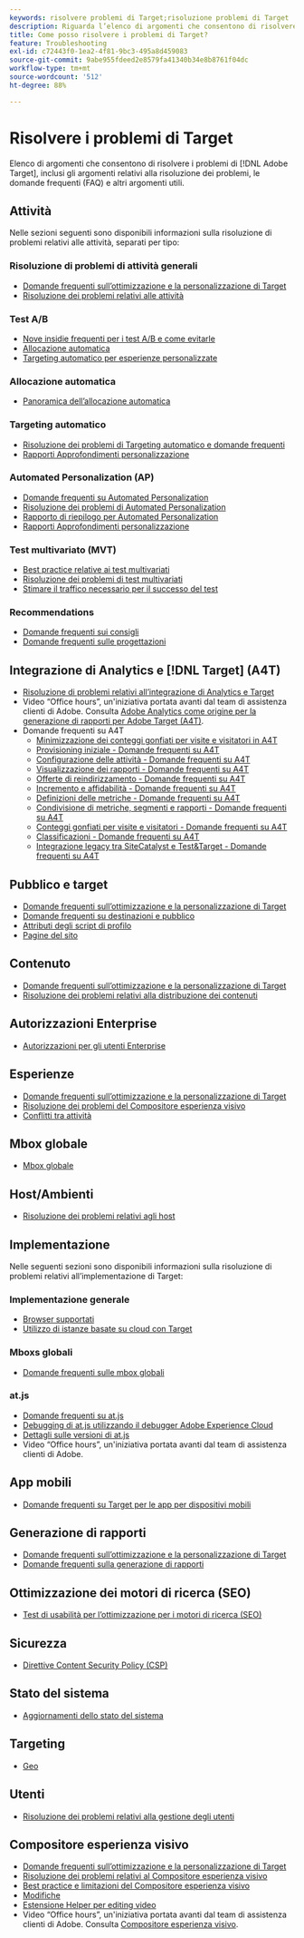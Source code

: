 ```yaml
---
keywords: risolvere problemi di Target;risoluzione problemi di Target
description: Riguarda l’elenco di argomenti che consentono di risolvere i problemi di Adobe Target, inclusi gli argomenti relativi alla risoluzione dei problemi, le domande frequenti (FAQ) e altri argomenti utili.
title: Come posso risolvere i problemi di Target?
feature: Troubleshooting
exl-id: c72443f0-1ea2-4f81-9bc3-495a8d459083
source-git-commit: 9abe955fdeed2e8579fa41340b34e8b8761f04dc
workflow-type: tm+mt
source-wordcount: '512'
ht-degree: 88%

---
```


# Risolvere i problemi di Target

Elenco di argomenti che consentono di risolvere i problemi di [!DNL Adobe Target], inclusi gli argomenti relativi alla risoluzione dei problemi, le domande frequenti (FAQ) e altri argomenti utili.

## Attività

Nelle sezioni seguenti sono disponibili informazioni sulla risoluzione di problemi relativi alle attività, separati per tipo:

### Risoluzione di problemi di attività generali

* [Domande frequenti sull’ottimizzazione e la personalizzazione di Target](/help/main/c-intro/cmp-target-standard-cheatsheet.md)
* [Risoluzione dei problemi relativi alle attività](/help/main/c-activities/c-troubleshooting-activities/troubleshooting-activities.md)

### Test A/B

* [Nove insidie frequenti per i test A/B e come evitarle](/help/main/c-activities/t-test-ab/common-ab-testing-pitfalls.md)
* [Allocazione automatica](/help/main/c-activities/automated-traffic-allocation/automated-traffic-allocation.md)
* [Targeting automatico per esperienze personalizzate](/help/main/c-activities/auto-target/auto-target-to-optimize.md)

### Allocazione automatica

* [Panoramica dell’allocazione automatica](/help/main/c-activities/automated-traffic-allocation/automated-traffic-allocation.md#section_0E72C1D72DE74F589F965D4B1763E5C3)

### Targeting automatico

* [Risoluzione dei problemi di Targeting automatico e domande frequenti](/help/main/c-activities/auto-target/auto-target-troubleshooting-faqs.md)
* [Rapporti Approfondimenti personalizzazione](/help/main/c-reports/c-personalization-insights-reports/personalization-insights-reports.md)

### Automated Personalization (AP)

* [Domande frequenti su Automated Personalization](/help/main/c-activities/t-automated-personalization/automated-personalization-faq.md)
* [Risoluzione dei problemi di Automated Personalization](/help/main/c-activities/t-automated-personalization/ap-trouble.md)
* [Rapporto di riepilogo per Automated Personalization](/help/main/c-reports/personalization-reports/reports-ap.md)
* [Rapporti Approfondimenti personalizzazione](/help/main/c-reports/c-personalization-insights-reports/personalization-insights-reports.md)

### Test multivariato (MVT)

* [Best practice relative ai test multivariati](/help/main/c-activities/c-multivariate-testing/best-practices.md)
* [Risoluzione dei problemi di test multivariati](/help/main/c-activities/c-multivariate-testing/best-practices.md)
* [Stimare il traffico necessario per il successo del test](/help/main/c-activities/c-multivariate-testing/t-create-multivariate-test/traffic-estimator.md)

### Recommendations

* [Domande frequenti sui consigli](/help/main/c-recommendations/c-recommendations-faq/recommendations-faq.md)
* [Domande frequenti sulle progettazioni](/help/main/c-recommendations/c-design-overview/template-faq.md)

## Integrazione di Analytics e [!DNL Target] (A4T)

* [Risoluzione di problemi relativi all’integrazione di Analytics e Target](/help/main/c-integrating-target-with-mac/a4t/c-a4t-troubleshooting/a4t-troubleshooting.md)
* Video “Office hours”, un&#39;iniziativa portata avanti dal team di assistenza clienti di Adobe. Consulta [Adobe Analytics come origine per la generazione di rapporti per Adobe Target (A4T)](/help/main/c-integrating-target-with-mac/a4t/a4t.md).
* Domande frequenti su A4T
   * [Minimizzazione dei conteggi gonfiati per visite e visitatori in A4T](/help/main/c-integrating-target-with-mac/a4t/c-a4t-troubleshooting/minimizing-inflated-visit-and-visitor-counts-a4t.md)
   * [Provisioning iniziale - Domande frequenti su A4T](/help/main/c-integrating-target-with-mac/a4t/r-a4t-faq/a4t-faq-initial-provisioning.md)
   * [Configurazione delle attività - Domande frequenti su A4T](/help/main/c-integrating-target-with-mac/a4t/r-a4t-faq/a4t-faq-activity-setup.md)
   * [Visualizzazione dei rapporti - Domande frequenti su A4T](/help/main/c-integrating-target-with-mac/a4t/r-a4t-faq/a4t-faq-viewing-reports.md)
   * [Offerte di reindirizzamento - Domande frequenti su A4T](/help/main/c-integrating-target-with-mac/a4t/r-a4t-faq/a4t-faq-redirect-offers.md)
   * [Incremento e affidabilità - Domande frequenti su A4T](/help/main/c-integrating-target-with-mac/a4t/r-a4t-faq/a4t-faq-lift-and-confidence.md)
   * [Definizioni delle metriche - Domande frequenti su A4T](/help/main/c-integrating-target-with-mac/a4t/r-a4t-faq/a4t-faq-metric-definition.md)
   * [Condivisione di metriche, segmenti e rapporti - Domande frequenti su A4T](/help/main/c-target/c-troubleshooting-targets-and-audiences/a4t-faq-sharing-metrics-audiences-reports.md)
   * [Conteggi gonfiati per visite e visitatori - Domande frequenti su A4T](/help/main/c-integrating-target-with-mac/a4t/r-a4t-faq/a4t-faq-inflated-visit-and-visitor-counts.md)
   * [Classificazioni - Domande frequenti su A4T](/help/main/c-integrating-target-with-mac/a4t/r-a4t-faq/a4t-faq-classifications.md)
   * [Integrazione legacy tra SiteCatalyst e Test&amp;Target - Domande frequenti su A4T](/help/main/c-integrating-target-with-mac/a4t/r-a4t-faq/a4t-faq-old-integration.md)

## Pubblico e target

* [Domande frequenti sull’ottimizzazione e la personalizzazione di Target](/help/main/c-intro/cmp-target-standard-cheatsheet.md)
* [Domande frequenti su destinazioni e pubblico](/help/main/c-target/c-troubleshooting-targets-and-audiences/troubleshooting-targets-and-audiences.md)
* [Attributi degli script di profilo](/help/main/c-target/c-visitor-profile/profile-parameters.md)
* [Pagine del sito](/help/main/c-target/c-audiences/c-target-rules/site-pages.md)

## Contenuto

* [Domande frequenti sull’ottimizzazione e la personalizzazione di Target](/help/main/c-intro/cmp-target-standard-cheatsheet.md)
* [Risoluzione dei problemi relativi alla distribuzione dei contenuti](/help/main/c-activities/c-troubleshooting-activities/content-trouble.md)

## Autorizzazioni Enterprise

* [Autorizzazioni per gli utenti Enterprise](/help/main/administrating-target/c-user-management/property-channel/property-channel.md)

## Esperienze

* [Domande frequenti sull’ottimizzazione e la personalizzazione di Target](/help/main/c-intro/cmp-target-standard-cheatsheet.md)
* [Risoluzione dei problemi del Compositore esperienza visivo](/help/main/c-experiences/c-visual-experience-composer/r-troubleshoot-composer/troubleshoot-composer.md)
* [Conflitti tra attività](/help/main/c-experiences/c-visual-experience-composer/activity-collisions.md)

## Mbox globale

* [Mbox globale](https://developer.adobe.com/target/implement/client-side/atjs/global-mbox/global-mbox-faq/)

## Host/Ambienti

* [Risoluzione dei problemi relativi agli host](/help/main/administrating-target/hosts.md)

## Implementazione

Nelle seguenti sezioni sono disponibili informazioni sulla risoluzione di problemi relativi all’implementazione di Target:

### Implementazione generale

* [Browser supportati](https://developer.adobe.com/target/before-implement/supported-browsers/)
* [Utilizzo di istanze basate su cloud con Target](https://developer.adobe.com/target/implement/client-side/target-debugging-atjs/targeting-using-cloud-based-instances/)

### Mboxs globali

* [Domande frequenti sulle mbox globali](https://developer.adobe.com/target/implement/client-side/atjs/global-mbox/global-mbox-faq/)

### at.js

* [Domande frequenti su at.js](https://developer.adobe.com/target/implement/client-side/atjs/target-atjs-faq/target-atjs-faq/)
* [Debugging di at.js utilizzando il debugger Adobe Experience Cloud](https://developer.adobe.com/target/implement/client-side/target-debugging-atjs/target-debugging-atjs/)
* [Dettagli sulle versioni di at.js](https://developer.adobe.com/target/implement/client-side/atjs/target-atjs-versions/)
* Video “Office hours”, un&#39;iniziativa portata avanti dal team di assistenza clienti di Adobe. 

## App mobili

* [Domande frequenti su Target per le app per dispositivi mobili](https://developer.adobe.com/target/implement/mobile/mobile-faq/)

## Generazione di rapporti

* [Domande frequenti sull’ottimizzazione e la personalizzazione di Target](/help/main/c-intro/cmp-target-standard-cheatsheet.md)
* [Domande frequenti sulla generazione di rapporti](/help/main/c-reports/reporting-frequently-asked-questions.md)

## Ottimizzazione dei motori di ricerca (SEO)

* [Test di usabilità per l’ottimizzazione per i motori di ricerca (SEO)](https://developer.adobe.com/target/implement/client-side/atjs/how-atjs-works/how-atjs-works/)

## Sicurezza

* [Direttive Content Security Policy (CSP)](https://developer.adobe.com/target/before-implement/privacy/content-security-policy/)

## Stato del sistema

* [Aggiornamenti dello stato del sistema](/help/main/r-release-notes/system-status-updates.md)

## Targeting

* [Geo](/help/main/c-target/c-audiences/c-target-rules/geo.md)

## Utenti

* [Risoluzione dei problemi relativi alla gestione degli utenti](/help/main/administrating-target/c-user-management/c-user-management/troubleshooting-user-management.md)

## Compositore esperienza visivo

* [Domande frequenti sull’ottimizzazione e la personalizzazione di Target](/help/main/c-intro/cmp-target-standard-cheatsheet.md)
* [Risoluzione dei problemi relativi al Compositore esperienza visivo](/help/main/c-experiences/c-visual-experience-composer/r-troubleshoot-composer/troubleshoot-composer.md)
* [Best practice e limitazioni del Compositore esperienza visivo](/help/main/c-experiences/c-visual-experience-composer/experience-composer-best-practices.md)
* [Modifiche](/help/main/c-experiences/c-visual-experience-composer/c-vec-code-editor/vec-code-editor.md)
* [Estensione Helper per editing video](/help/main/c-experiences/c-visual-experience-composer/r-troubleshoot-composer/visual-editing-helper-extension.md)
* Video “Office hours”, un&#39;iniziativa portata avanti dal team di assistenza clienti di Adobe. Consulta [Compositore esperienza visivo](/help/main/c-experiences/c-visual-experience-composer/visual-experience-composer.md).

